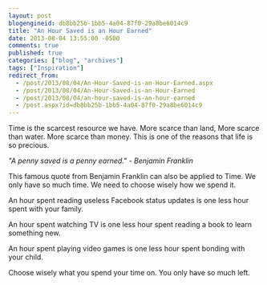 ```yaml
---
layout: post
blogengineid: db8bb25b-1bb5-4a04-87f0-29a8be6014c9
title: "An Hour Saved is an Hour Earned"
date: 2013-08-04 13:55:00 -0500
comments: true
published: true
categories: ["blog", "archives"]
tags: ["Inspiration"]
redirect_from: 
  - /post/2013/08/04/An-Hour-Saved-is-an-Hour-Earned.aspx
  - /post/2013/08/04/An-Hour-Saved-is-an-Hour-Earned
  - /post/2013/08/04/an-hour-saved-is-an-hour-earned
  - /post.aspx?id=db8bb25b-1bb5-4a04-87f0-29a8be6014c9
---
```

<!-- more -->

Time is the scarcest resource we have. More scarce than land, More scarce than water. More scarce than money. This is one of the reasons that life is so precious.

*"A penny saved is a penny earned." - Benjamin Franklin*

This famous quote from Benjamin Franklin can also be applied to Time. We only have so much time. We need to choose wisely how we spend it.

An hour spent reading useless Facebook status updates is one less hour spent with your family.

An hour spent watching TV is one less hour spent reading a book to learn something new.

An hour spent playing video games is one less hour spent bonding with your child.

Choose wisely what you spend your time on. You only have so much left.
